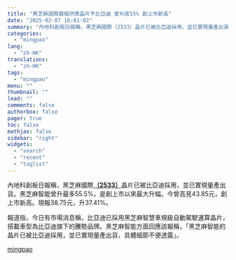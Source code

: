 ```yaml
---
title: "黑芝麻國際據報供應晶片予比亞迪 曾升逾55% 創上市新高"
date: "2025-02-07 16:01:02"
summary: "內地科創板日報稱，黑芝麻國際（2533）晶片已被比亞迪採用，並已實現量產出貨。黑芝麻智能曾升最多5..."
categories:
  - "mingpao"
lang:
  - "zh-HK"
translations:
  - "zh-HK"
tags:
  - "mingpao"
menu: ""
thumbnail: ""
lead: ""
comments: false
authorbox: false
pager: true
toc: false
mathjax: false
sidebar: "right"
widgets:
  - "search"
  - "recent"
  - "taglist"
---
```


內地科創板日報稱，黑芝麻國際[**（2533）**](stock1.php?code=2533)晶片已被比亞迪採用，並已實現量產出貨。黑芝麻智能曾升最多55.5%，是創上市以來最大升幅。今曾高見43.85元，創上市新高。現報38.75元，升37.41%。


報道指，今日有市場消息稱，比亞迪已採用黑芝麻智慧車規級自動駕駛運算晶片，搭載車型為比亞迪旗下的騰勢品牌。黑芝麻智能方面回應該報稱，「黑芝麻智能的晶片已被比亞迪採用，並已實現量產出貨，具體細節不便透露」。

[mingpao](https://finance.mingpao.com/fin/instantf/20250207/1738914901250/%e9%bb%91%e8%8a%9d%e9%ba%bb%e5%9c%8b%e9%9a%9b%e6%93%9a%e5%a0%b1%e4%be%9b%e6%87%89%e6%99%b6%e7%89%87%e4%ba%88%e6%af%94%e4%ba%9e%e8%bf%aa-%e6%9b%be%e5%8d%87%e9%80%be55-%e5%89%b5%e4%b8%8a%e5%b8%82%e6%96%b0%e9%ab%98)
